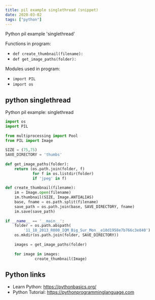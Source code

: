 ```yaml
---
title: pil example singlethread (snippet)
date: 2020-03-02
tags: ["python"]
---
```

Python pil example 'singlethread'

Functions in program: 
* `def create_thumbnail(filename): `
* `def get_image_paths(folder):`

Modules used in program: 
* `import PIL `
* `import os `

## python singlethread

Python pil example: singlethread

```python
import os 
import PIL 
 
from multiprocessing import Pool 
from PIL import Image
 
SIZE = (75,75)
SAVE_DIRECTORY = 'thumbs'
 
def get_image_paths(folder):
    return (os.path.join(folder, f) 
            for f in os.listdir(folder) 
            if 'jpeg' in f)
 
def create_thumbnail(filename): 
    im = Image.open(filename)
    im.thumbnail(SIZE, Image.ANTIALIAS)
    base, fname = os.path.split(filename) 
    save_path = os.path.join(base, SAVE_DIRECTORY, fname)
    im.save(save_path)
 
if __name__ == '__main__':
    folder = os.path.abspath(
        '11_18_2013_R000_IQM_Big_Sur_Mon__e10d1958e7b766c3e840')
    os.mkdir(os.path.join(folder, SAVE_DIRECTORY))
 
    images = get_image_paths(folder)
 
    for image in images:
             create_thumbnail(Image)

```

## Python links

- Learn Python: https://pythonbasics.org/
- Python Tutorial: https://pythonprogramminglanguage.com
